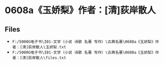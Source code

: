 # 0608a《玉娇梨》作者：[清]荻岸散人

## Files

- `F:/5000G电子书\I01-文学（小说 诗歌 名著 写作）\古典名著\0608a《玉娇梨》作者：[清]荻岸散人\玉娇梨.txt`
- `F:/5000G电子书\I01-文学（小说 诗歌 名著 写作）\古典名著\0608a《玉娇梨》作者：[清]荻岸散人\files.txt`
